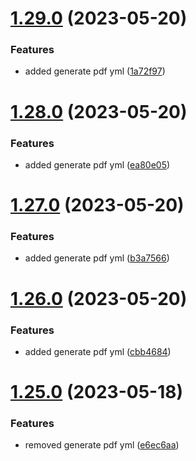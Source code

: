 # [1.29.0](https://github.com/manthanank/learn-angular/compare/v1.28.0...v1.29.0) (2023-05-20)


### Features

* added generate pdf yml ([1a72f97](https://github.com/manthanank/learn-angular/commit/1a72f972237342ee07900926f070004dfa68449a))



# [1.28.0](https://github.com/manthanank/learn-angular/compare/v1.27.0...v1.28.0) (2023-05-20)


### Features

* added generate pdf yml ([ea80e05](https://github.com/manthanank/learn-angular/commit/ea80e052956fd983da47851f143ccd122c242ab1))



# [1.27.0](https://github.com/manthanank/learn-angular/compare/v1.26.0...v1.27.0) (2023-05-20)


### Features

* added generate pdf yml ([b3a7566](https://github.com/manthanank/learn-angular/commit/b3a75667e75009c4c5c0f6bbc0dc49855e868b2f))



# [1.26.0](https://github.com/manthanank/learn-angular/compare/v1.25.0...v1.26.0) (2023-05-20)


### Features

* added generate pdf yml ([cbb4684](https://github.com/manthanank/learn-angular/commit/cbb4684013303a2777f6c05ef75e38549fdb0743))



# [1.25.0](https://github.com/manthanank/learn-angular/compare/v1.24.0...v1.25.0) (2023-05-18)


### Features

* removed generate pdf yml ([e6ec6aa](https://github.com/manthanank/learn-angular/commit/e6ec6aa86b8abcfde0677a83317bebe7d8b5f1e9))



